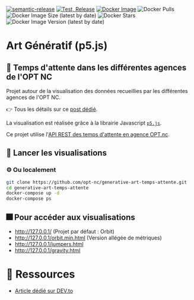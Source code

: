 [![semantic-release](https://img.shields.io/badge/%20%20%F0%9F%93%A6%F0%9F%9A%80-semantic--release-e10079.svg)](https://github.com/semantic-release/semantic-release)
[![Test, Release](https://github.com/opt-nc/generative-art-temps-attente/actions/workflows/release-publish.yml/badge.svg)](https://github.com/opt-nc/generative-art-temps-attente/actions/workflows/test-release.yml)
[![Docker Image](https://img.shields.io/badge/docker-homepage-blue)](https://hub.docker.com/r/optnc/generative-art-temps-attente)
![Docker Pulls](https://img.shields.io/docker/pulls/optnc/generative-art-temps-attente)
![Docker Image Size (latest by date)](https://img.shields.io/docker/image-size/optnc/generative-art-temps-attente/latest)
![Docker Stars](https://img.shields.io/docker/stars/optnc/generative-art-temps-attente)
![Docker Image Version (latest by date)](https://img.shields.io/docker/v/optnc/generative-art-temps-attente/latest)

# Art Génératif (p5.js)

## :speech_balloon: Temps d'attente dans les différentes agences de l'OPT NC

Projet autour de la visualisation des données recueillies par les différentes agences de l'OPT NC.

👉 Tous les détails sur ce [post dédié](https://dev.to/optnc/from-waiting-time-metrics-to-generative-art-2d6d).

La visualisation est réalisée grâce à la librairie Javascript [`p5.js`](https://p5js.org/).

Ce projet utilise l'[API REST des temps d'attente en agence OPT.nc](https://github.com/opt-nc/opt-temps-attente-agences-api).

## :rocket: Lancer les visualisations

### :gear: Ou localement
```sh
git clone https://github.com/opt-nc/generative-art-temps-attente.git
cd generative-art-temps-attente
docker-compose up -d
docker-compose ps
```

## :fireworks: Pour accéder aux visualisations

- <http://127.0.0.1/> (Projet par défaut : Orbit)
- <http://127.0.0.1/orbit.min.html> (Version allégée de métriques)
- <http://127.0.0.1/jumpers.html>
- <http://127.0.0.1/gravity.html>

# 🔖 Ressources

- [Article dédié sur DEV.to](https://dev.to/optnc/from-waiting-time-metrics-to-generative-art-2d6d)
